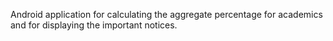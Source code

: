 Android application for calculating the aggregate percentage for academics and for displaying the important notices.
